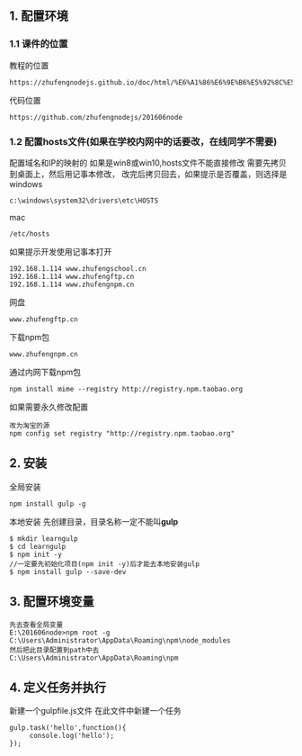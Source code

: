 ## 1. 配置环境 
### 1.1 课件的位置
教程的位置
```
https://zhufengnodejs.github.io/doc/html/%E6%A1%86%E6%9E%B6%E5%92%8C%E5%BA%93/gulp.html
```

代码位置
```
https://github.com/zhufengnodejs/201606node
```

### 1.2 配置hosts文件(如果在学校内网中的话要改，在线同学不需要)
配置域名和IP的映射的
如果是win8或win10,hosts文件不能直接修改
需要先拷贝到桌面上，然后用记事本修改，
改完后拷贝回去，如果提示是否覆盖，则选择是
windows
```
c:\windows\system32\drivers\etc\HOSTS
```

mac
```
/etc/hosts
```

如果提示开发使用记事本打开
```
192.168.1.114 www.zhufengschool.cn
192.168.1.114 www.zhufengftp.cn
192.168.1.114 www.zhufengnpm.cn
```

网盘
```
www.zhufengftp.cn
```

下载npm包
```
www.zhufengnpm.cn
```

通过内网下载npm包
```
npm install mime --registry http://registry.npm.taobao.org
```

如果需要永久修改配置
```
改为淘宝的源
npm config set registry "http://registry.npm.taobao.org"
```


## 2. 安装
全局安装
```
npm install gulp -g
```
本地安装
先创建目录，目录名称一定不能叫**gulp**
```
$ mkdir learngulp
$ cd learngulp
$ npm init -y
//一定要先初始化项目(npm init -y)后才能去本地安装gulp
$ npm install gulp --save-dev
```

## 3. 配置环境变量
```
先去查看全局变量
E:\201606node>npm root -g
C:\Users\Administrator\AppData\Roaming\npm\node_modules
然后把此目录配置到path中去
C:\Users\Administrator\AppData\Roaming\npm
```

## 4. 定义任务并执行
新建一个gulpfile.js文件
在此文件中新建一个任务
```
gulp.task('hello',function(){
     console.log('hello');
});

```

